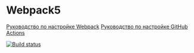# Webpack5

[Руководство по настройке Webpack](https://webpack.js.org/guides/)
[Руководство по настройке GitHub Actions](https://docs.github.com/en/actions/quickstart)

[![Build status](https://ci.appveyor.com/api/projects/status/7fydja9f1v1v6ha7?svg=true)](https://ci.appveyor.com/project/Pastila-147/dnd)
